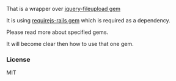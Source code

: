 That is a wrapper over [jquery-fileupload gem](https://github.com/tors/jquery-fileupload-rails)

It is using [requirejs-rails gem](https://github.com/jwhitley/requirejs-rails/) which is required as a dependency.


Please read more about specified gems.

It will become clear then how to use that one gem.

### License

MIT

